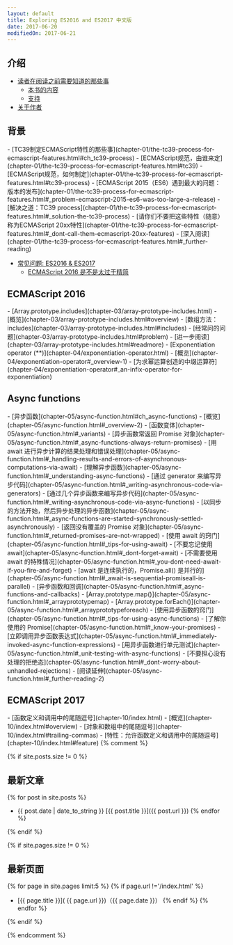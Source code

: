```yaml
---
layout: default
title: Exploring ES2016 and ES2017 中文版
date: 2017-06-20
modifiedOn: 2017-06-21
---
```


<h2 id="introduction">介绍</h2>

- [读者在阅读之前需要知道的那些事](introduction/what-you-need-to-know-about-this-book.html#ch_about-book)
  - [本书的内容](introduction/what-you-need-to-know-about-this-book.html#_what-is-in-this-book)
  - [支持](introduction/what-you-need-to-know-about-this-book.html#_support)
- [关于作者](introduction/about-the-author.html)

<h2 id="background">背景</h2>
- [TC39制定ECMAScript特性的那些事](chapter-01/the-tc39-process-for-ecmascript-features.html#ch_tc39-process)
  - [ECMAScript规范，由谁来定](chapter-01/the-tc39-process-for-ecmascript-features.html#tc39)
  - [ECMAScript规范，如何制定](chapter-01/the-tc39-process-for-ecmascript-features.html#tc39-process)
    - [ECMAScript 2015（ES6）遇到最大的问题：版本的发布](chapter-01/the-tc39-process-for-ecmascript-features.html#_problem-ecmascript-2015-es6-was-too-large-a-release)
    - [解决之道：TC39 process](chapter-01/the-tc39-process-for-ecmascript-features.html#_solution-the-tc39-process)
  - [请你们不要把这些特性（随意）称为ECMAScript 20xx特性](chapter-01/the-tc39-process-for-ecmascript-features.html#_dont-call-them-ecmascript-20xx-features)
  - [深入阅读](chapter-01/the-tc39-process-for-ecmascript-features.html#_further-reading)

- [常见问题: ES2016 & ES2017](chapter-02/faq.html#ch_faq)
  - [ECMAScript 2016 是不是太过于精简](chapter-02/faq.html#_isnt-ecmascript-2016-too-small)

<h2 id="ecmascript-2016">ECMAScript 2016</h2>
- [Array.prototype.includes](chapter-03/array-prototype-includes.html)
  - [概览](chapter-03/array-prototype-includes.html#overview)
  - [数组方法：includes](chapter-03/array-prototype-includes.html#includes)
  - [经常问的问题](chapter-03/array-prototype-includes.html#problem)
  - [进一步阅读](chapter-03/array-prototype-includes.html#readmore)
- [Exponentiation operator (**)](chapter-04/exponentiation-operator.html)
  - [概览](chapter-04/exponentiation-operator#_overview-1)
  - [为求幂运算创造的中缀运算符](chapter-04/exponentiation-operator#_an-infix-operator-for-exponentiation)

<h2 id="async-functions">Async functions</h2>
- [异步函数](chapter-05/async-function.html#ch_async-functions)
  - [概览](chapter-05/async-function.html#_overview-2)
    - [函数变体](chapter-05/async-function.html#_variants)
    - [异步函数常返回 Promise 对象](chapter-05/async-function.html#_async-functions-always-return-promises)
    - [用 await 进行异步计算的结果处理和错误处理](chapter-05/async-function.html#_handling-results-and-errors-of-asynchronous-computations-via-await)
- [理解异步函数](chapter-05/async-function.html#_understanding-async-functions)
  - [通过 generator 来编写异步代码](chapter-05/async-function.html#_writing-asynchronous-code-via-generators)
  - [通过几个异步函数来编写异步代码](chapter-05/async-function.html#_writing-asynchronous-code-via-async-functions)
  - [以同步的方法开始，然后异步处理的异步函数](chapter-05/async-function.html#_async-functions-are-started-synchronously-settled-asynchronously)
  - [返回没有覆盖的 Promise 对象](chapter-05/async-function.html#_returned-promises-are-not-wrapped)
- [使用 await 的窍门](chapter-05/async-function.html#_tips-for-using-await)
  - [不要忘记使用 await](chapter-05/async-function.html#_dont-forget-await)
  - [不需要使用 await 的特殊情况](chapter-05/async-function.html#_you-dont-need-await-if-you-fire-and-forget)
  - [await 是连续执行的，Promise.all() 是并行的](chapter-05/async-function.html#_await-is-sequential-promiseall-is-parallel)
- [异步函数和回调](chapter-05/async-function.html#_async-functions-and-callbacks)
  - [Array.prototype.map()](chapter-05/async-function.html#_arrayprototypemap)
  - [Array.prototype.forEach()](chapter-05/async-function.html#_arrayprototypeforeach)
- [使用异步函数的窍门](chapter-05/async-function.html#_tips-for-using-async-functions)
  - [了解你使用的 Promise](chapter-05/async-function.html#_know-your-promises)
  - [立即调用异步函数表达式](chapter-05/async-function.html#_immediately-invoked-async-function-expressions)
  - [用异步函数进行单元测试](chapter-05/async-function.html#_unit-testing-with-async-functions)
  - [不要担心没有处理的拒绝态](chapter-05/async-function.html#_dont-worry-about-unhandled-rejections)
- [阅读延伸](chapter-05/async-function.html#_further-reading-2)

<h2 id="ecmascript-2017">ECMAScript 2017</h2>
- [函数定义和调用中的尾随逗号](chapter-10/index.html)
  - [概览](chapter-10/index.html#overview)
  - [对象和数组中的尾随逗号](chapter-10/index.html#trailing-commas)
  - [特性：允许函数定义和调用中的尾随逗号](chapter-10/index.html#feature)
{% comment %}

{% if site.posts.size != 0 %}

## 最新文章

{% for post in site.posts %}
* {{ post.date | date_to_string }} [{{ post.title }}]({{ post.url }})
{% endfor %}

{% endif %}

{% if site.pages.size != 0 %}

## 最新页面

{% for page in site.pages limit:5 %}
{% if page.url !='/index.html' %}
* [{{ page.title }}]( {{ page.url }})（{{ page.date }}）
{% endif %}
{% endfor %}

{% endif %}

{% endcomment %}
